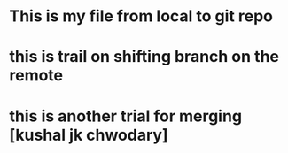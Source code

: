 # This is my file from local to git repo
# this is trail on shifting branch on the remote
# this is another trial for merging [kushal jk chwodary]
